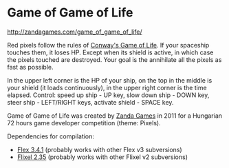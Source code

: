 Game of Game of Life
====================

http://zandagames.com/game_of_game_of_life/

Red pixels follow the rules of [Conway's Game of Life](http://en.wikipedia.org/wiki/Conway%27s_Game_of_Life). If your spaceship touches them, it loses HP. Except when its shield is active, in which case the pixels touched are destroyed. Your goal is the annihilate all the pixels as fast as possible.

In the upper left corner is the HP of your ship, on the top in the middle is your shield (it loads continuously), in the upper right corner is the time elapsed. Control: speed up ship - UP key, slow down ship - DOWN key, steer ship - LEFT/RIGHT keys, activate shield - SPACE key.

Game of Game of Life was created by [Zanda Games](http://zandagames.com/) in 2011 for a Hungarian 72 hours game developer competition (theme: Pixels).

Dependencies for compilation:
* [Flex 3.4.1](http://opensource.adobe.com/wiki/display/flexsdk/Flex+SDK) (probably works with other Flex v3 subversions)
* [Flixel 2.35](http://flixel.org/) (probably works with other Flixel v2 subversions)
